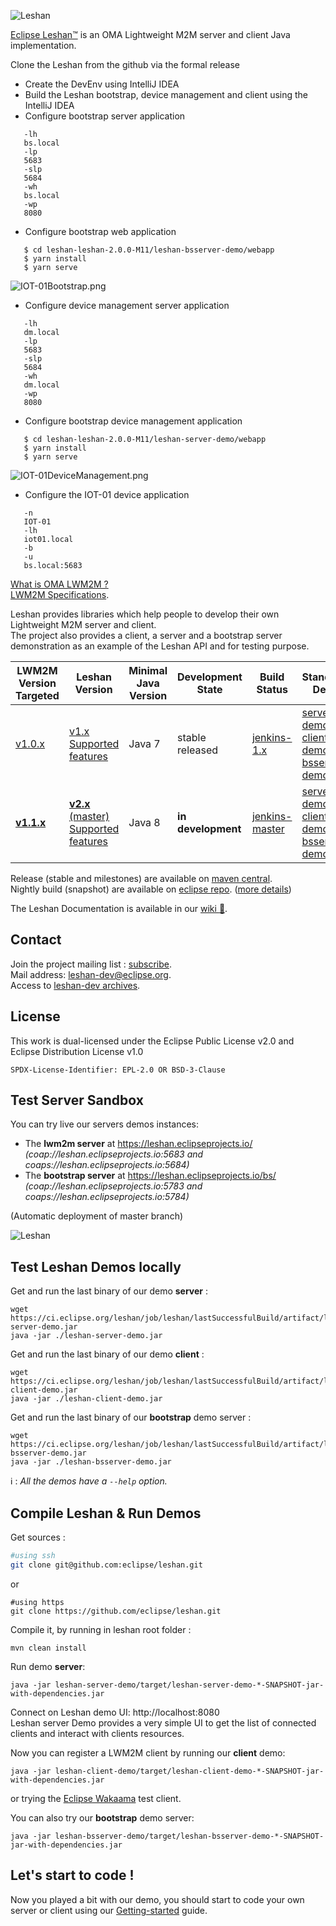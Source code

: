 ![Leshan](https://eclipse.org/leshan/img/multicolor-leshan.png)

[Eclipse Leshan™](https://eclipse.org/leshan) is an OMA Lightweight M2M server and client Java implementation.

Clone the Leshan from the github via the formal release
- Create the DevEnv using IntelliJ IDEA
- Build the Leshan bootstrap, device management and client using the IntelliJ IDEA
- Configure bootstrap server application
```
   -lh
   bs.local
   -lp
   5683
   -slp
   5684
   -wh
   bs.local
   -wp
   8080
```
- Configure bootstrap web application
```
   $ cd leshan-leshan-2.0.0-M11/leshan-bsserver-demo/webapp
   $ yarn install
   $ yarn serve
```
![IOT-01Bootstrap.png](IOT-01Bootstrap.png)

- Configure device management server application
```
   -lh
   dm.local
   -lp
   5683
   -slp
   5684
   -wh
   dm.local
   -wp
   8080
```
- Configure bootstrap device management application
```
   $ cd leshan-leshan-2.0.0-M11/leshan-server-demo/webapp
   $ yarn install
   $ yarn serve
```
![IOT-01DeviceManagement.png](IOT-01DeviceManagement.png)
- Configure the IOT-01 device application
```
   -n
   IOT-01
   -lh
   iot01.local
   -b
   -u
   bs.local:5683
```

[What is OMA LWM2M ?](https://omaspecworks.org/what-is-oma-specworks/iot/lightweight-m2m-lwm2m/)  
[LWM2M Specifications](https://github.com/eclipse/leshan/wiki/Lightweight-M2M-Specification).  

Leshan provides libraries which help people to develop their own Lightweight M2M server and client.  
The project also provides a client, a server and a bootstrap server demonstration as an example of the Leshan API and for testing purpose.

| LWM2M Version <br> Targeted | Leshan  <br> Version | Minimal <br> Java Version | Development <br> State |  Build Status	|  Standalone <br> Demos |
| - | - | - | - | - | - |
| [v1.0.x](https://github.com/eclipse/leshan/wiki/Lightweight-M2M-Specification#lightweight-m2m-v10x) | [v1.x](https://github.com/eclipse/leshan/tree/1.x) <br/> [Supported features](https://github.com/eclipse/leshan/wiki/LWM2M-Supported-features) | Java 7 | stable released | [jenkins-1.x](https://ci.eclipse.org/leshan/job/leshan-1.x/) | [server-demo](https://ci.eclipse.org/leshan/job/leshan-1.x/lastSuccessfulBuild/artifact/leshan-server-demo.jar)<br/> [client-demo](https://ci.eclipse.org/leshan/job/leshan-1.x/lastSuccessfulBuild/artifact/leshan-client-demo.jar) <br/> [bsserver-demo](https://ci.eclipse.org/leshan/job/leshan-1.x/lastSuccessfulBuild/artifact/leshan-bsserver-demo.jar) |
| [**v1.1.x**](https://github.com/eclipse/leshan/wiki/Lightweight-M2M-Specification#lightweight-m2m-v11x)| [**v2.x** (master)](https://github.com/eclipse/leshan/tree/master) <br/> [Supported features](https://github.com/eclipse/leshan/wiki/LWM2M-1.1-supported-features) | Java 8 | **in development**  |[jenkins-master](https://ci.eclipse.org/leshan/job/leshan/)     | [server-demo](https://ci.eclipse.org/leshan/job/leshan/lastSuccessfulBuild/artifact/leshan-server-demo.jar)<br/> [client-demo](https://ci.eclipse.org/leshan/job/leshan/lastSuccessfulBuild/artifact/leshan-client-demo.jar) <br/> [bsserver-demo](https://ci.eclipse.org/leshan/job/leshan/lastSuccessfulBuild/artifact/leshan-bsserver-demo.jar)  |


Release (stable and milestones) are available on [maven central](https://search.maven.org/search?q=org.eclipse.leshan).  
Nightly build (snapshot) are available on [eclipse repo](https://repo.eclipse.org/#view-repositories;leshan-snapshots~browsestorage). ([more details](https://github.com/eclipse/leshan/pull/885))

The Leshan Documentation  is available in our [wiki :blue_book:](https://github.com/eclipse/leshan/wiki).

Contact
-------

Join the project mailing list : [subscribe](https://dev.eclipse.org/mailman/listinfo/leshan-dev).  
Mail address: leshan-dev@eclipse.org.  
Access to [leshan-dev archives](https://dev.eclipse.org/mhonarc/lists/leshan-dev/).  

License
-------

This work is dual-licensed under the Eclipse Public License v2.0 and Eclipse Distribution License v1.0

`SPDX-License-Identifier: EPL-2.0 OR BSD-3-Clause`

Test Server Sandbox
------------

You can try live our servers demos instances:

* The **lwm2m server** at https://leshan.eclipseprojects.io/  
   _(coap://leshan.eclipseprojects.io:5683  and coaps://leshan.eclipseprojects.io:5684)_  
* The **bootstrap server** at https://leshan.eclipseprojects.io/bs/  
   _(coap://leshan.eclipseprojects.io:5783  and coaps://leshan.eclipseprojects.io:5784)_  

(Automatic deployment of master branch)

![Leshan](https://www.eclipse.org/leshan/img/capture_for_github-v2.png)

Test Leshan Demos locally
-----------------------
Get and run the last binary of our demo **server** :
```
wget https://ci.eclipse.org/leshan/job/leshan/lastSuccessfulBuild/artifact/leshan-server-demo.jar
java -jar ./leshan-server-demo.jar
```
Get and run the last binary of our demo **client** :
```
wget https://ci.eclipse.org/leshan/job/leshan/lastSuccessfulBuild/artifact/leshan-client-demo.jar
java -jar ./leshan-client-demo.jar
```
Get and run the last binary of our **bootstrap** demo server :
```
wget https://ci.eclipse.org/leshan/job/leshan/lastSuccessfulBuild/artifact/leshan-bsserver-demo.jar
java -jar ./leshan-bsserver-demo.jar
```
:information_source: : _All the demos have a `--help` option._

Compile Leshan & Run Demos
-------------
Get sources :
```bash
#using ssh
git clone git@github.com:eclipse/leshan.git
```
or
```
#using https
git clone https://github.com/eclipse/leshan.git

```

Compile it, by running in leshan root folder :

```
mvn clean install
```

Run demo **server**:
```
java -jar leshan-server-demo/target/leshan-server-demo-*-SNAPSHOT-jar-with-dependencies.jar 
```

Connect on Leshan demo UI: http://localhost:8080  
Leshan server Demo provides a very simple UI to get the list of connected clients and interact with clients resources.

Now you can register a LWM2M client by running our **client** demo:
```
java -jar leshan-client-demo/target/leshan-client-demo-*-SNAPSHOT-jar-with-dependencies.jar 
```
or trying the [Eclipse Wakaama](http://eclipse.org/wakaama) test client.

You can also try our **bootstrap** demo server:
```
java -jar leshan-bsserver-demo/target/leshan-bsserver-demo-*-SNAPSHOT-jar-with-dependencies.jar 
```

Let's start to code !
---------------------
Now you played a bit with our demo, you should start to code your own server or client using our [Getting-started](https://github.com/eclipse/leshan/wiki/Getting-started) guide.

